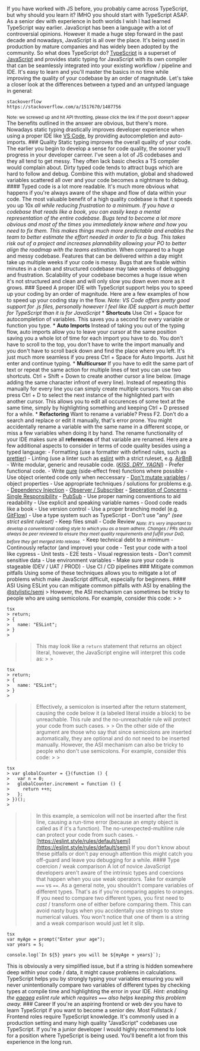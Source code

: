 If you have worked with JS before, you probably came across TypeScript, but why should you learn it? IMHO you should start with TypeScript ASAP. As a senior dev with experience in both worlds I wish I had learned TypeScript way earlier. JavaScript has been a language with a lot of controversial opinions. However it made a huge step forward in the past decade and nowadays, JavaScript is all over the place. It's being used in production by mature companies and has widely been adopted by the community. So what does TypeScript do? [TypeScript](https://www.typescriptlang.org/) is a superset of [JavaScript](https://developer.mozilla.org/en-US/docs/Web/JavaScript) and provides static typing for JavaScript with its own compiler that can be seamlessly integrated into your existing workflow / pipeline and IDE. It's easy to learn and you'll master the basics in no time while improving the quality of your codebase by an order of magnitude. Let's take a closer look at the differences between a typed and an untyped language in general:

```
stackoverflow
https://stackoverflow.com/a/1517670/1487756
```

<sub>Note: we screwed up and hit API throttling, please click the link if the post doesn't appear</sub> The benefits outlined in the answer are obvious, but there's more. Nowadays static typing drastically improves developer experience when using a proper IDE like [VS Code](https://code.visualstudio.com/), by providing autocompletion and auto-imports. ### Quality Static typing improves the overall quality of your code. The earlier you begin to develop a sense for code quality, the sooner you'll progress in your developer carreer. I've seen a lot of JS codebases and they all tend to get messy. They often lack basic checks a TS compiler would complain about. Dirty typed code tends to attract bugs which are hard to follow and debug. Combine this with mutation, global and shadowed variables scattered all over and your code becomes a nightmare to debug. #### Typed code is a lot more readable. It's much more obvious what happens if you're always aware of the shape and flow of data within your code. The most valuable benefit of a high quality codebase is that it speeds you up 10x<sup>*</sup> all while reducing frustration to a minimum. If you have a codebase that reads like a book, you can easily keep a mental representation of the entire codebase. Bugs tend to become a lot more obvious and most of the times you immediately know where and how you need to fix them. This makes things much more predictable and enables the team to better estimate the effort needed in order to fix a bug. This takes risk out of a project and increases plannability allowing your PO to better align the roadmap with the teams estimation. <sub>* When compared to a huge and messy codebase. Features that can be delivered within a day might take up multiple weeks if your code is messy. Bugs that are fixable within minutes in a clean and structured codebase may take weeks of debugging and frustration.</sub> Scalability of your codebase becomes a huge issue when it's not structured and clean and will only slow you down even more as it grows. ### Speed A proper IDE with TypeScript support helps you to speed up your coding by an order of magnitude. Here are a few examples of how to speed up your coding stay in the flow. *Note: VS Code offers pretty good support for .js files, personally however I feel like IDE support is much better for TypeScript than it is for JavaScript* * **Shortcuts** Use Ctrl + Space for autocompletion of variables. This saves you a second for every variable or function you type. * **Auto Imports** Instead of taking you out of the typing flow, auto imports allow you to leave your cursor at the same position saving you a whole lot of time for each import you have to do. You don't have to scroll to the top, you don't have to write the import manually and you don't have to scroll back down and find the place where you left. It's just much more seamless if you press Ctrl + Space for Auto Imports. Just hit enter and continue typing. * **Multicursor** If you have to edit the same part of text or repeat the same action for multiple lines of text you can use two shortcuts. Ctrl + Shift + Down to create another cursor a line below. (image adding the same character infront of every line). Instead of repeating this manually for every line you can simply create multiple cursors. You can also press Ctrl + D to select the next instance of the highlighted part with another cursor. This allows you to edit all occurences of some text at the same time, simply by highlighting something and keeping Ctrl + D pressed for a while. * **Refactoring** Want to rename a variable? Press F2. Don't do a search and replace or edit it manually, that's error prone. You might accidentally rename a variable with the same name in a different scope, or miss a few variables when doing it by hand. The rename functionality of your IDE makes sure all **references** of that variable are renamed. Here are a few additional aspects to consider in terms of code quality besides using a typed language: - Formatting (use a formatter with defined rules, such as [prettier](https://prettier.io/)) - Linting (use a linter such as [eslint](https://eslint.org/) with a strict ruleset, e.g. [AirBnB](https://github.com/airbnb/javascript/tree/master/packages/eslint-config-airbnb) - Write modular, generic and reusable code. ([_KISS_, _DRY_, _YAGNI_](https://www.linkedin.com/pulse/principles-clean-code-dry-kiss-yagni-rajnish-kumar/)) - Prefer functional code. - Write [pure](https://en.wikipedia.org/wiki/Pure_function) (side-effect free) functions where possible - Use object oriented code only when neccessary - [Don't mutate variables](https://web.mit.edu/6.005/www/fa15/classes/09-immutability/#:~:text=Mutable%20objects%20reduce%20changeability,example%20to%20illustrate%20the%20point.) / object properties - Use appropriate techniques / solutions for problems e.g. - [Dependency Injection](https://en.wikipedia.org/wiki/Dependency_injection) - [Observer / Subscriber](https://en.wikipedia.org/wiki/Observer_pattern) - [Seperation of Concerns](https://en.wikipedia.org/wiki/Separation_of_concerns) - [Single Responsibility](https://en.wikipedia.org/wiki/Single_responsibility_principle) - [PubSub](https://en.wikipedia.org/wiki/Publish%E2%80%93subscribe_pattern) - Use proper naming conventions to aid readability - Use explicit and speaking variable names - Good code reads like a book - Use version control - Use a proper branching model (e.g. [GitFlow](https://www.atlassian.com/git/tutorials/comparing-workflows/gitflow-workflow)) - Use a type system such as TypeScript - Don't use "any" _(see strict eslint ruleset)_ - Keep files small - Code Review <sub>_Note: It's very important to develop a conventional coding style to which you as a team adhere. Changes / PRs should always be peer reviewed to ensure they meet quality requirements and fulfill your DoD, before they get merged into release._</sub> - Keep technical debt to a minimum - Continously refactor (and improve) your code - Test your code with a tool like cypress - Unit tests - E2E tests - Visual regression tests - Don't commit sensitive data - Use environment variables - Make sure your code is stageable (DEV / UAT / PROD) - Use CI / CD pipelines ### Mitigate common pitfalls Using some of these techniques allows you to mitigate a lot of problems which make JavaScript difficult, especially for beginners. #### ASI Using ESLint you can mitigate common pitfalls with ASI by enabling the [@stylistic/semi](https://eslint.style/rules/default/semi) > However, the ASI mechanism can sometimes be tricky to people who are using semicolons. For example, consider this code: > >

```
tsx
> return;
> {
>   name: "ESLint";
> }
>
```

> > This may look like a `return` statement that returns an object literal, however, the JavaScript engine will interpret this code as: > >

```
tsx
> return;
> {
>   name: "ESLint";
> }
>
```

> > Effectively, a semicolon is inserted after the return statement, causing the code below it (a labeled literal inside a block) to be unreachable. This rule and the no-unreachable rule will protect your code from such cases. > > On the other side of the argument are those who say that since semicolons are inserted automatically, they are optional and do not need to be inserted manually. However, the ASI mechanism can also be tricky to people who don't use semicolons. For example, consider this code: > >

```
tsx
> var globalCounter = {}(function () {
>   var n = 0;
>   globalCounter.increment = function () {
>     return ++n;
>   };
> })();
>
```

> > In this example, a semicolon will not be inserted after the first line, causing a run-time error (because an empty object is called as if it's a function). The no-unexpected-multiline rule can protect your code from such cases. \- [https://eslint.style/rules/default/semi](https://eslint.style/rules/default/semi) If you don't know about these pitfalls or don't pay enough attention this might catch you off-guard and leave you debugging for a while. #### Type coercion / weak comparison A lot of novice JavaScript developers aren't aware of the intrinsic types and coercions that happen when you use weak operators. Take for example `===` vs `==`. As a general note, you shouldn't compare variables of different types. That's as if you're comparing apples to oranges. If you need to compare two different types, you first need to _cast_ / transform one of either before comparing them. This can avoid nasty bugs when you accidentally use strings to store numerical values. You won't notice that one of them is a string and a weak comparison would just let it slip.

```
tsx
var myAge = prompt("Enter your age");
var years = 5;

console.log(`In ${5} years you will be ${myAge + years}`);
```

This is obviously a very simplified issue, but if a string is hidden somewhere deep within your code / data, it might cause problems in calculations. TypeScript helps you by strongly typing your variables ensuring you will never unintentionally compare two variables of different types by checking types at compile time and highlighting the error in your IDE. _Hint: enabling the [eqeqeq](https://eslint.org/docs/latest/rules/eqeqeq) eslint rule which requires `===` also helps keeping this problem away._ ### Career If you're an aspiring frontend or web dev you have to learn TypeScript if you want to become a senior dev. Most Fullstack / Frontend roles require TypeScript knowledge. It's commonly used in a production setting and many high quality "JavaScript" codebases use TypeScript. If you're a junior developer I would highly recommend to look for a position where TypeScript is being used. You'll benefit a lot from this experience in the long run.
<!--stackedit_data:
eyJoaXN0b3J5IjpbMjA3OTc1ODE5NV19
-->